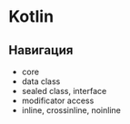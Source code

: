 # Kotlin

## Навигация

- core
- data class
- sealed class, interface
- modificator access
- inline, crossinline, noinline


